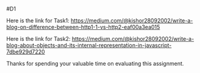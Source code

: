 #D1

Here is the link for Task1: https://medium.com/@kishor28092002/write-a-blog-on-difference-between-http1-1-vs-http2-eaf00a3ea015


Here is the link for Task2: https://medium.com/@kishor28092002/write-a-blog-about-objects-and-its-internal-representation-in-javascript-7dbe929d7220

Thanks for spending your valuable time on evaluating this assignment. 